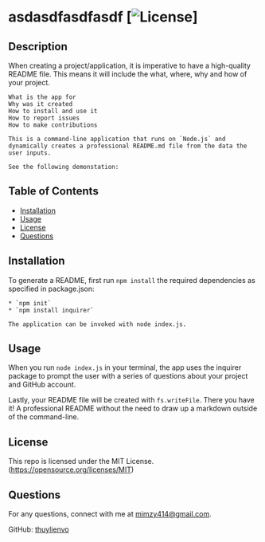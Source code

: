 
  
  # asdasdfasdfasdf [![License](https://img.shields.io/badge/License-MIT-yellow.svg)] 

  ## Description

  When creating a project/application, it is imperative to have a high-quality README file. This means it will include the what, where, why and how of your project. 

    What is the app for   
    Why was it created   
    How to install and use it 
    How to report issues
    How to make contributions

    This is a command-line application that runs on `Node.js` and dynamically creates a professional README.md file from the data the user inputs. 

    See the following demonstation: 
    

  ## Table of Contents

  * [Installation](#installation)
  * [Usage](#usage)
  * [License](#license)
  * [Questions](#questions)
  
  ## Installation
  To generate a README, first run `npm install` the required dependencies as specified in package.json:

    * `npm init`
    * `npm install inquirer` 

    The application can be invoked with node index.js.

  ## Usage 
  When you run `node index.js` in your terminal, the app uses the inquirer package to prompt the user with a series of questions about your project and GitHub account. 


  Lastly, your README file will be created with `fs.writeFile`. There you have it! A professional README without the need to draw up a markdown outside of the command-line.

  ## License  

  This repo is licensed under the MIT License. (https://opensource.org/licenses/MIT) 

  ## Questions
  For any questions, connect with me at [mimzy414@gmail.com](mailto:mimzy414@gmail.com). 
  
  GitHub: [thuylienvo](https://github.com/thuylienvo) 


